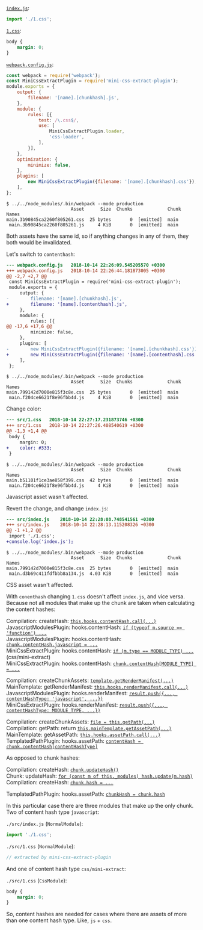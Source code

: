 [`index.js`][index.js]:

[index.js]: src/index.js

```js
import './1.css';
```

[`1.css`][1.css]:

[1.css]: src/1.css

```css
body {
    margin: 0;
}
```

[`webpack.config.js`][webpack.config.js]:

[webpack.config.js]: webpack.config.js

```js
const webpack = require('webpack');
const MiniCssExtractPlugin = require('mini-css-extract-plugin');
module.exports = {
    output: {
        filename: '[name].[chunkhash].js',
    },
    module: {
        rules: [{
            test: /\.css$/,
            use: [
                MiniCssExtractPlugin.loader,
                'css-loader',
            ],
        }],
    },
    optimization: {
        minimize: false,
    },
    plugins: [
        new MiniCssExtractPlugin({filename: '[name].[chunkhash].css'}),
    ],
};
```


```
$ ../../node_modules/.bin/webpack --mode production
                        Asset      Size  Chunks             Chunk Names
main.3b90845ca2260f805261.css  25 bytes       0  [emitted]  main
 main.3b90845ca2260f805261.js     4 KiB       0  [emitted]  main
```

Both assets have the same id, so if anything changes in any of them, they both would be invalidated.


Let's switch to `contenthash`:

```diff
--- webpack.config.js	2018-10-14 22:26:09.545205570 +0300
+++ webpack.config.js	2018-10-14 22:26:44.181873005 +0300
@@ -2,7 +2,7 @@
 const MiniCssExtractPlugin = require('mini-css-extract-plugin');
 module.exports = {
     output: {
-        filename: '[name].[chunkhash].js',
+        filename: '[name].[contenthash].js',
     },
     module: {
         rules: [{
@@ -17,6 +17,6 @@
         minimize: false,
     },
     plugins: [
-        new MiniCssExtractPlugin({filename: '[name].[chunkhash].css'}),
+        new MiniCssExtractPlugin({filename: '[name].[contenthash].css'}),
     ],
 };
```

```
$ ../../node_modules/.bin/webpack --mode production
                        Asset      Size  Chunks             Chunk Names
main.799142d7000e815f3c8e.css  25 bytes       0  [emitted]  main
 main.f204ce6621f8e96fbb4d.js     4 KiB       0  [emitted]  main
```

Change color:

```diff
--- src/1.css	2018-10-14 22:27:17.231873746 +0300
+++ src/1.css	2018-10-14 22:27:26.408540619 +0300
@@ -1,3 +1,4 @@
 body {
     margin: 0;
+    color: #333;
 }
```

```
$ ../../node_modules/.bin/webpack --mode production
                        Asset      Size  Chunks             Chunk Names
main.b51101f1ce3ae858f399.css  42 bytes       0  [emitted]  main
 main.f204ce6621f8e96fbb4d.js     4 KiB       0  [emitted]  main
```

Javascript asset wasn't affected.

Revert the change, and change `index.js`:

```diff
--- src/index.js	2018-10-14 22:28:08.748541561 +0300
+++ src/index.js	2018-10-14 22:28:13.115208326 +0300
@@ -1 +1,2 @@
 import './1.css';
+console.log('index.js');
```

```
$ ../../node_modules/.bin/webpack --mode production
                        Asset      Size  Chunks             Chunk Names
main.799142d7000e815f3c8e.css  25 bytes       0  [emitted]  main
 main.d3b69c411fdfbbb8a134.js  4.03 KiB       0  [emitted]  main
```

CSS asset wasn't affected.


With `conenthash` changing `1.css` doesn't affect `index.js`, and vice versa. Because not all modules that make up the chunk are taken when calculating the content hashes:

Compilation: createHash: [`this.hooks.contentHash.call(...)`][a1]<br>
JavascriptModulesPlugin: hooks.contentHash: [`if (typeof m.source == 'function') ...`][a2]<br>
JavascriptModulesPlugin: hooks.contentHash: [`chunk.contentHash.javascript = ...`][a3]<br>
MiniCssExtractPlugin: hooks.contentHash: [`if (m.type == MODULE_TYPE) ...`][a4] (css/mini-extract)<br>
MiniCssExtractPlugin: hooks.contentHash: [`chunk.contentHash[MODULE_TYPE] = ...`][a5]<br>

Compilation: createChunkAssets: [`template.getRenderManifest(...)`][a6]<br>
MainTemplate: getRenderManifest: [`this.hooks.renderManifest.call(...)`][a7]<br>
JavascriptModulesPlugin: hooks.renderManifest: [`result.push({..., contentHashType: 'javascript', ...})`][a8]<br>
MiniCssExtractPlugin: hooks.renderManifest: [`result.push({..., contentHashType: MODULE_TYPE, ...})`][a9]<br>

Compilation: createChunkAssets: [`file = this.getPath(...)`][aa]<br>
Compilation: getPath: return [`this.mainTemplate.getAssetPath(...)`][ab]<br>
MainTemplate: getAssetPath: [`this.hooks.assetPath.call(...)`][ac]<br>
TemplatedPathPlugin: hooks.assetPath: [`contentHash = chunk.contentHash[contentHashType]`][ad]<br>

As opposed to chunk hashes:

Compilation: createHash: [`chunk.updateHash()`][ae]<br>
Chunk: updateHash: [`for (const m of this._modules) hash.update(m.hash)`][af]<br>
Compilation: createHash: [`chunk.hash = ...`][ag]<br>

TemplatedPathPlugin: hooks.assetPath: [`chunkHash = chunk.hash`][ah]<br>

[a1]: https://github.com/webpack/webpack/blob/v4.20.2/lib/Compilation.js#L2275
[a2]: https://github.com/webpack/webpack/blob/v4.20.2/lib/JavascriptModulesPlugin.js#L147
[a3]: https://github.com/webpack/webpack/blob/v4.20.2/lib/JavascriptModulesPlugin.js#L151-L154
[a4]: https://github.com/webpack-contrib/mini-css-extract-plugin/blob/v0.4.4/src/index.js#L243
[a5]: https://github.com/webpack-contrib/mini-css-extract-plugin/blob/v0.4.4/src/index.js#L247-L250
[a6]: https://github.com/webpack/webpack/blob/v4.20.2/lib/Compilation.js#L2328-L2335
[a7]: https://github.com/webpack/webpack/blob/v4.20.2/lib/MainTemplate.js#L358
[a8]: https://github.com/webpack/webpack/blob/v4.20.2/lib/JavascriptModulesPlugin.js#L74
[a9]: https://github.com/webpack-contrib/mini-css-extract-plugin/blob/v0.4.4/src/index.js#L185
[aa]: https://github.com/webpack/webpack/blob/v4.20.2/lib/Compilation.js#L2340
[ab]: https://github.com/webpack/webpack/blob/v4.20.2/lib/Compilation.js#L2418
[ac]: https://github.com/webpack/webpack/blob/v4.20.2/lib/MainTemplate.js#L495
[ad]: https://github.com/webpack/webpack/blob/v4.20.2/lib/TemplatedPathPlugin.js#L62-L64
[ae]: https://github.com/webpack/webpack/blob/v4.20.2/lib/Compilation.js#L2261
[af]: https://github.com/webpack/webpack/blob/v4.20.2/lib/Chunk.js#L432-L434
[ag]: https://github.com/webpack/webpack/blob/v4.20.2/lib/Compilation.js#L2272
[ah]: https://github.com/webpack/webpack/blob/v4.20.2/lib/TemplatedPathPlugin.js#L59


In this particular case there are three modules that make up the only chunk. Two of content hash type `javascript`:

`./src/index.js` (`NormalModule`):

```js
import './1.css';
```

`./src/1.css` (`NormalModule`):

```js
// extracted by mini-css-extract-plugin
```

And one of content hash type `css/mini-extract`:

`./src/1.css` (`CssModule`):

```css
body {
    margin: 0;
}
```

So, content hashes are needed for cases where there are assets of more than one content hash type. Like, `js` + `css`.
